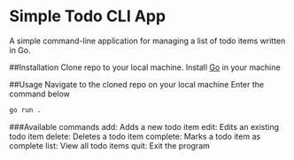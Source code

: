 # Simple Todo CLI App
A simple command-line application for managing a list of todo items written in Go.

##Installation
Clone repo to your local machine.
Install [Go](https://go.dev/) in your machine

##Usage
Navigate to the cloned repo on your local machine
Enter the command below
```bash 
go run .
```

###Available commands
add: Adds a new todo item
edit: Edits an existing todo item
delete: Deletes a todo item
complete: Marks a todo item as complete
list: View all todo items
quit: Exit the program





